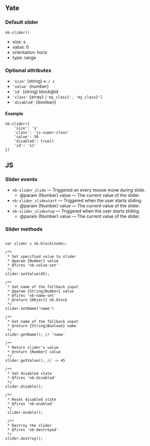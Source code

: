 ## Yate
### Default slider

    nb-slider()

* size: s
* value: 0
* orientation: horiz
* type: range

### Optional attributes
* `'size'` {string} `m / s`
* `'value'` {number}
* `'id'` {string} block@id
* `'class'` {array} `['my_class1', 'my_class2']`
* `'disabled'` {boolean}

#### Example

```
nb-slider({
    'size': 's'
    'class': 'js-super-class'
    'value': 50
    'disabled': true()
    'id': 's1'
})
```

## JS

### Slider events

* `nb-slider_slide` — Triggered on every mouse move during slide.
    * @param {Number} value  — The current value of the slider.
* `nb-slider_slidestart` — Triggered when the user starts sliding.
    * @param {Number} value  — The current value of the slider.
* `nb-slider_slidestop` — Triggered when the user starts sliding.
    * @param {Number} value  — The current value of the slider.

### Slider methods

```

var slider = nb.block(node);

/**
 * Set specified value to slider
 * @param {Number} value
 * @fires 'nb-value-set'
 */
slider.setValue(45);

/**
 * Set name of the fallback input
 * @param {String|Number} value
 * @fires 'nb-name-set'
 * @return {Object} nb.block
 */
slider.setName('name')

/**
 * Get name of the fallback input
 * @return {String|Boolean} name
 */
slider.getName(); // 'name'

/**
 * Return slider's value
 * @return {Number} value
 */
slider.getValue(); // -> 45

/**
 * Set disabled state
 * @fires 'nb-disabled'
 */
slider.disable();

/**
 * Reset disabled state
 * @fires 'nb-enabled'
 */
 slider.enable();

 /**
 * Destroy the slider
 * @fires 'nb-destroyed'
 */
slider.destroy();

```
